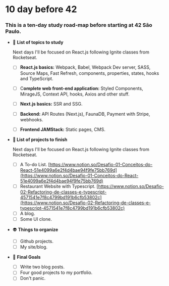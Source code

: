 # 10 day before 42 

### This is a ten-day study road-map before starting at 42 São Paulo. 

- 👾 **List of topics to study**

    Next days I'll be focused on React.js following Ignite classes from Rocketseat.

    - [ ]  **React.js basics:** Webpack, Babel, Webpack Dev server, SASS, Source Maps, Fast Refresh, components, properties, states, hooks and TypeScript.
    - [ ]  C**omplete web front-end application:** Styled Components, MirageJS, Context API, hooks, Axios and other stuff.
    - [ ]  **Next.js basics:** SSR and SSG.
    - [ ]  **Backend:** API Routes (Next.js), FaunaDB, Payment with Stripe, webhooks.
    - [ ]  **Frontend JAMStack:** Static pages, CMS.

     

- **🤖 List of projects to finish**

    Next days I'll be focused on React.js following Ignite classes from Rocketseat.

    - [ ]  A To-do List. [https://www.notion.so/Desafio-01-Conceitos-do-React-51e4099a6e2f4d4bae94f9fe75bb769d](https://www.notion.so/Desafio-01-Conceitos-do-React-51e4099a6e2f4d4bae94f9fe75bb769d)
    - [ ]  Restaurant Website with Typescript. [https://www.notion.so/Desafio-02-Refactoring-de-classes-e-typescript-4571541e7f8c4799bd191b6cfb53802c](https://www.notion.so/Desafio-02-Refactoring-de-classes-e-typescript-4571541e7f8c4799bd191b6cfb53802c)
    - [ ]  A blog.
    - [ ]  Some UI clone.

- 👽 **Things to organize**
    - [ ]  Github projects.
    - [ ]  My site/blog.

- 🤡 **Final Goals**
    - [ ]  Write two blog posts.
    - [ ]  Four good projects to my portfolio.
    - [ ]  Don't panic.
